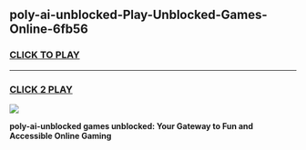 
## poly-ai-unblocked-Play-Unblocked-Games-Online-6fb56
<h3>
<a href="https://premium76.site?title=poly-ai-unblocked&ref=25A">CLICK TO PLAY</a></h3>
<hr>

<h3>
<a href="https://premium76.site?title=poly-ai-unblocked&ref=25A">CLICK 2 PLAY</a>
  
</h3>

<a href="https://premium76.site?title=poly-ai-unblocked&ref=25A"><img src="https://clearcache.store/games.png"></a>


**poly-ai-unblocked games unblocked: Your Gateway to Fun and Accessible Online Gaming**
